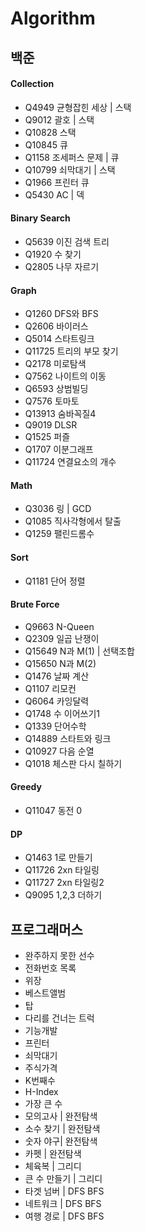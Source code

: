 # Algorithm
## 백준
#### Collection
<ul>
<li>Q4949 균형잡힌 세상 | 스택 </li>
<li>Q9012 괄호 | 스택 </li>
<li>Q10828 스택 </li>
<li>Q10845 큐 </li>
<li>Q1158 조세퍼스 문제 | 큐 </li>
<li>Q10799 쇠막대기 | 스택 </li>
<li>Q1966 프린터 큐 </li>
<li>Q5430 AC | 덱 </li>
</ul>

#### Binary Search 
<ul>
<li>Q5639 이진 검색 트리</li>
<li>Q1920 수 찾기</li>
<li>Q2805 나무 자르기</li>
</ul>

#### Graph
<ul>
<li>Q1260 DFS와 BFS</li>
<li>Q2606 바이러스</li>
<li>Q5014 스타트링크</li>
<li>Q11725 트리의 부모 찾기</li>
<li>Q2178 미로탐색</li>
<li>Q7562 나이트의 이동</li>
<li>Q6593 상범빌딩</li>
<li>Q7576 토마토</li>
<li>Q13913 숨바꼭질4 </li>
<li>Q9019 DLSR </li>
<li>Q1525 퍼즐 </li>
<li>Q1707 이분그래프</li>
<li>Q11724 연결요소의 개수 </li>
</ul>

#### Math
<ul>
<li>Q3036 링 | GCD</li>
<li>Q1085 직사각형에서 탈출 </li>
<li>Q1259 팰린드롬수 </li>
</ul>  

#### Sort
<ul>
<li>Q1181 단어 정렬 </li>
</ul>

#### Brute Force
<ul>
<li>Q9663 N-Queen
<li>Q2309 일곱 난쟁이
<li>Q15649 N과 M(1) | 선택조합
<li>Q15650 N과 M(2)
<li>Q1476 날짜 계산 </li>
<li>Q1107 리모컨 </li>
<li>Q6064 카잉달력</li>
<li>Q1748 수 이어쓰기1</li>
<li>Q1339 단어수학 </li>
<li>Q14889 스타트와 링크</li>
<li>Q10927 다음 순열</li>
<li>Q1018 체스판 다시 칠하기 </li>
</ul>

#### Greedy
<ul>
<li>Q11047 동전 0 </li>
</ul>

#### DP
<ul>
<li>Q1463 1로 만들기</li>
<li>Q11726 2xn 타일링</li>
<li>Q11727 2xn 타일링2 </li>
<li>Q9095 1,2,3 더하기</li>
</ul>

## 프로그래머스
<ul>
<li>완주하지 못한 선수</li>
<li>전화번호 목록</li>
<li>위장</li>
<li>베스트앨범</li>
<li>탑</li>
<li>다리를 건너는 트럭</li>
<li>기능개발</li>
<li>프린터</li>
<li>쇠막대기</li>
<li>주식가격</li>
<li>K번째수</li>
<li>H-Index</li>
<li>가장 큰 수</li>
<li>모의고사 | 완전탐색 </li>
<li>소수 찾기 | 완전탐색 </li>
<li>숫자 야구| 완전탐색 </li>
<li>카펫 | 완전탐색 </li>
<li>체육복 | 그리디 </li>
<li>큰 수 만들기 | 그리디 </li>
<li>타겟 넘버 | DFS BFS </li>
<li>네트워크 | DFS BFS </li>
<li>여행 경로 | DFS BFS </li>
</ul>
